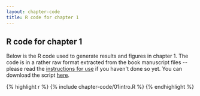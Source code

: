 ```yaml
---
layout: chapter-code
title: R code for chapter 1
---
```


## R code for chapter 1
Below is the R code used to generate results and figures in chapter 1.
The code is in a rather raw format extracted from the book manuscript files -- please read the [instructions for use](instructions.html) if you haven't done so yet.
You can download the script <a href='https://raw.githubusercontent.com/spatstat/book/gh-pages/_includes/chapter-code/01intro.R' target=_blank>here</a>.

{% highlight r %}
{% include chapter-code/01intro.R %}
{% endhighlight %}

